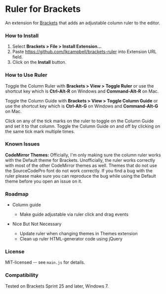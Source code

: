 # Ruler for Brackets
An extension for [Brackets](https://github.com/adobe/brackets/) that adds
an adjustable column ruler to the editor.

### How to Install
1. Select **Brackets > File > Install Extension...**
2. Paste https://github.com/lkcampbell/brackets-ruler
into Extension URL field.
3. Click on the **Install** button.

### How to Use Ruler
Toggle the Column Ruler with **Brackets > View > Toggle Ruler** or use the
shortcut key which is **Ctrl-Alt-R** on Windows and **Command-Alt-R** on Mac.

Toggle the Column Guide with **Brackets > View > Toggle Column Guide** or
use the shortcut key which is **Ctrl-Alt-G** on Windows and **Command-Alt-G**
on Mac.

Click on any of the tick marks on the ruler to toggle on the Column Guide
and set it to that column.  Toggle the Column Guide on and off by clicking
on the same tick mark multiple times.

### Known Issues

**CodeMirror Themes:** Officially, I'm only making sure the column ruler
works with the Default theme for Brackets. Unofficially, the ruler works
correctly with most of the other CodeMirror themes as well. Themes that
do not use the SourceCodePro font do not work correctly.  If you find
a bug with the ruler please make sure you can reproduce the bug while
using the Default theme before you open an issue on it.

### Roadmap

* Column guide
   * Make guide adjustable via ruler click and drag events

* Nice But Not Necessary
   * Update ruler when changing themes in Themes extension
   * Clean up ruler HTML-generator code using jQuery

### License
MIT-licensed -- see `main.js` for details.

### Compatibility
Tested on Brackets Sprint 25 and later, Windows 7.
